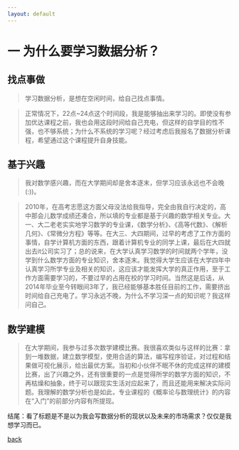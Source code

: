 ```yaml
---
layout: default
---
```


# 一 为什么要学习数据分析？

## 找点事做
> 学习数据分析，是想在空闲时间，给自己找点事情。

> 正常情况下，22点~24点这个时间段，我是能够抽出来学习的。即使没有参加优达课程之前，我也会用这段时间给自己充电，但这样的自学目的性不强，也不够系统；为什么不系统的学习呢？经过考虑后我报名了数据分析课程，希望通过这个课程提升自身技能。

## 基于兴趣
> 我对数学感兴趣，而在大学期间却是舍本逐末，但学习应该永远也不会晚(:))。

> 2010年，在高考志愿这方面父母没法给我指导，完全由我自行决定的，高中那会儿数学成绩还凑合，所以填的专业都是基于兴趣的数学相关专业。大一、大二老老实实地学习数学的专业课，《数学分析》、《高等代数》、《解析几何》、《常微分方程》等等。在大三、大四期间，过早的考虑了工作方面的事情，自学计算机方面的东西，跟着计算机专业的同学上课，最后在大四就出去it公司实习了；总的说来，在大学认真学习数学的时间就两个学年，没学到什么数学方面的专业知识，舍本逐末。我觉得大学生应该在大学四年中认真学习所学专业及相关的知识，这应该才能发挥大学的真正作用，至于工作方面需要学习的，不要过早的占用在校的学习时间。当然这是后话，从2014年毕业至今转眼间3年了，我已经能够基本胜任目前的工作，需要挤出时间给自己充电了。学习永远不晚，为什么不学习深一点的知识呢？我这样问自己。

## 数学建模
> 在大学期间，我参与过多次数学建模比赛。我很喜欢类似与这样的比赛：拿到一堆数据，建立数学模型，使用合适的算法，编写程序验证，对过程和结果做可视化展示，给出最优方案。当初和小伙伴不眠不休的完成这样的建模比赛，出了兴趣之外，还有很重要的一点是觉得所学的数学方面的知识，不再枯燥和抽象，终于可以跟现实生活对应起来了，而且还能用来解决实际问题。我理解的数学分析也是如此，专业课程的《概率论与数理统计》的内容在“入门”的前部分内容有所提现。

结尾：看了标题是不是以为我会写数据分析的现状以及未来的市场需求？仅仅是我想学习而已。

[back](./)
